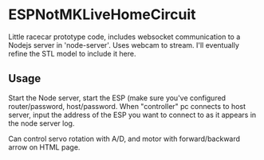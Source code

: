 # ESPNotMKLiveHomeCircuit
Little racecar prototype code, includes websocket communication to a Nodejs server in 'node-server'. Uses webcam to stream. I'll eventually refine the STL model to include it here.

## Usage
Start the Node server, start the ESP (make sure you've configured router/password, host/password. When "controller" pc connects to host server, input the address of the ESP you want to connect to as it appears in the node server log.

Can control servo rotation with A/D, and motor with forward/backward arrow on HTML page.
